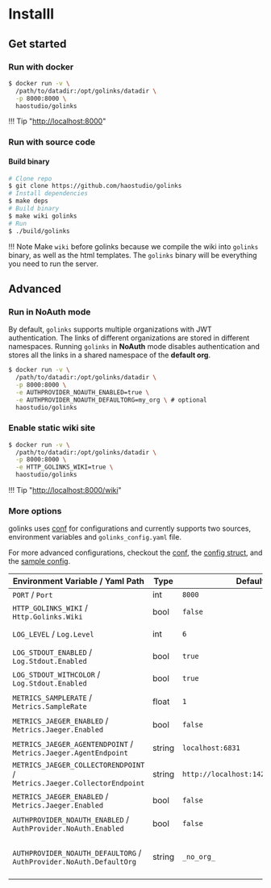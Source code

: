 # Installl

## Get started

### Run with docker

```sh
$ docker run -v \
  /path/to/datadir:/opt/golinks/datadir \
  -p 8000:8000 \
  haostudio/golinks
```

!!! Tip "[http://localhost:8000](http://localhost:8000)"

### Run with source code

#### Build binary

```sh
# Clone repo
$ git clone https://github.com/haostudio/golinks
# Install dependencies
$ make deps
# Build binary
$ make wiki golinks
# Run
$ ./build/golinks
```

!!! Note
	Make `wiki` before golinks because we compile the wiki into `golinks` binary,
	as well as the html templates. The `golinks` binary will be everything you
	need to run the server.

## Advanced

### Run in NoAuth mode

By default, `golinks` supports multiple organizations with JWT authentication.
The links of different organizations are stored in different namespaces. Running
`golinks` in **NoAuth** mode disables authentication and stores all the links in
a shared namespace of the **default org**.

```sh
$ docker run -v \
  /path/to/datadir:/opt/golinks/datadir \
  -p 8000:8000 \
  -e AUTHPROVIDER_NOAUTH_ENABLED=true \
  -e AUTHPROVIDER_NOAUTH_DEFAULTORG=my_org \ # optional
  haostudio/golinks
```

### Enable static wiki site

```sh
$ docker run -v \
  /path/to/datadir:/opt/golinks/datadir \
  -p 8000:8000 \
  -e HTTP_GOLINKS_WIKI=true \
  haostudio/golinks
```

!!! Tip "[http://localhost:8000/wiki](http://localhost:8000/wiki)"

### More options

golinks uses [conf](https://github.com/popodid/conf) for configurations
and currently supports two sources, environment variables and `golinks_config.yaml` file.

For more advanced configurations, checkout the [conf](https://github.com/popodid/conf),
the [config struct](https://github.com/haostudio/golinks/blob/master/cmd/golinks/main.go#L32),
and the [sample config](https://github.com/haostudio/golinks/blob/master/configs/local.yaml).

| Environment Variable / Yaml Path                                        | Type   | Default                             | Usage                                         |
| ----------------------------------------------------------------------- | ------ | ----------------------------------- | --------------------------------------------- |
| `PORT` / `Port`                                                         | int    | `8000`                              | Listening port                                |
| `HTTP_GOLINKS_WIKI` / `Http.Golinks.Wiki`                               | bool   | `false`                             | Serve wiki                                    |
| `LOG_LEVEL` / `Log.Level`                                               | int    | `6`                                 | Maximum log level (`1`~`6`)                   |
| `LOG_STDOUT_ENABLED` / `Log.Stdout.Enabled`                             | bool   | `true`                              | Log to stdout                                 |
| `LOG_STDOUT_WITHCOLOR` / `Log.Stdout.Enabled`                           | bool   | `true`                              | Log to stdout with color                      |
| `METRICS_SAMPLERATE` / `Metrics.SampleRate`                             | float  | `1`                                 | Tracing/Metrics sampling rate                 |
| `METRICS_JAEGER_ENABLED` / `Metrics.Jaeger.Enabled`                     | bool   | `false`                             | Enable tracing with jaeger                    |
| `METRICS_JAEGER_AGENTENDPOINT` / `Metrics.Jaeger.AgentEndpoint`         | string | `localhost:6831`                    | jaeger agent endpoint                         |
| `METRICS_JAEGER_COLLECTORENDPOINT` / `Metrics.Jaeger.CollectorEndpoint` | string | `http://localhost:14268/api/traces` | jaeger collector endpoint                     |
| `METRICS_JAEGER_ENABLED` / `Metrics.Jaeger.Enabled`                     | bool   | `false`                             | Enable tracing with jaeger                    |
| `AUTHPROVIDER_NOAUTH_ENABLED` / `AuthProvider.NoAuth.Enabled`           | bool   | `false`                             | Run in NoAuth mode                            |
| `AUTHPROVIDER_NOAUTH_DEFAULTORG` / `AuthProvider.NoAuth.DefaultOrg`     | string | `_no_org_`                          | The default org namespace used in NoAuth mode |

